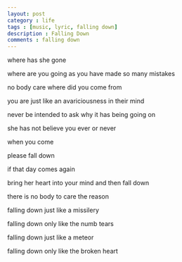 ```yaml
---
layout: post
category : life
tags : [music, lyric, falling down]
description : Falling Down
comments : falling down
---
```

where has she gone

where are you going   as you have made so many mistakes

no body care where did you come from

you are just like an avariciousness in their mind

never be intended to ask why it has being going on

she has not believe you ever or never

when you come

please fall down

if that day comes again

bring her heart into your mind and then fall down

there is no body to care the reason

falling down just like a missilery

falling down only like the numb tears

falling down just like a meteor

falling down only like the broken heart